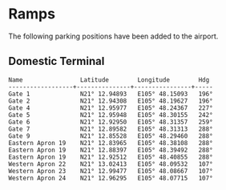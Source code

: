 # Ramps

The following parking positions have been added to the airport.

## Domestic Terminal 

    Name                Latitude        Longitude        Hdg
    ------------------+---------------+----------------+-----
    Gate 1              N21° 12.94893   E105° 48.15093   196°       
    Gate 2              N21° 12.94308   E105° 48.19627   196°   
    Gate 4              N21° 12.95977   E105° 48.24367   227°   
    Gate 5              N21° 12.95948   E105° 48.30155   242°   
    Gate 6              N21° 12.92950   E105° 48.31357   259°   
    Gate 7              N21° 12.89582   E105° 48.31313   288°   
    Gate 9              N21° 12.85528   E105° 48.29460   288°                   
    Eastern Apron 19    N21° 12.83965   E105° 48.38108   288°   
    Eastern Apron 19    N21° 12.88397   E105° 48.39492   288°
    Eastern Apron 19    N21° 12.92512   E105° 48.40855   288°                              
    Western Apron 22    N21° 13.02413   E105° 48.09532   107°
    Western Apron 23    N21° 12.99477   E105° 48.08667   107°  
    Western Apron 24    N21° 12.96295   E105° 48.07715   107°

 